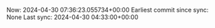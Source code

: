 Now: 2024-04-30 07:36:23.055734+00:00 Earliest commit since sync: None Last sync: 2024-04-30 04:33:00+00:00
